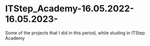# ITStep_Academy-16.05.2022-16.05.2023-
Some of the projects that I did in this period, while studing in ITStep Academy
